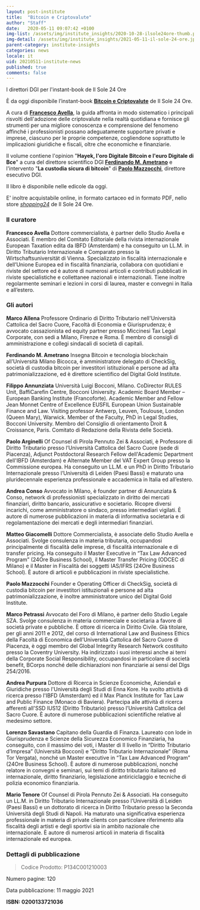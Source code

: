 ```yaml
---
layout: post-institute
title:  "Bitcoin e Criptovalute"
author: "Staff"
date:   2020-05-11 09:07:42 +0100
img-list: /assets/img/institute_insights/2020-10-28-ilsole24ore-thumb.png
img-detail: /assets/img/institute_insights/2021-05-11-il-sole-24-ore.jpg
parent-category: institute-insights
categories: news
locale: it
uid: 20210511-institute-news
published: true
comments: false
---
```

I direttori DGI per l'instant-book de Il Sole 24 Ore

È da oggi disponibile l’instant-book [**Bitcoin e Criptovalute**](https://www.shopping24.ilsole24ore.com/sh4/collateral/products/libri-r.jsp?productId=prod2650197) de Il Sole 24 Ore.

A cura di [**Francesco Avella**](https://www.linkedin.com/in/francesco-avella-84b1a111/), la guida affronta in modo sistematico i principali risvolti dell'adozione delle criptovalute nella realtà quotidiana e fornisce gli strumenti per una migliore conoscenza e comprensione del fenomeno affinché i professionisti possano adeguatamente supportare privati e imprese, ciascuno per le proprie competenze, cogliendone soprattutto le implicazioni giuridiche e fiscali, oltre che economiche e finanziarie.

Il volume contiene l'opinion "**Hayek, l'oro Digitale Bitcoin e l'euro Digitale di Bce**" a cura del direttore scientifico DGI [**Ferdinando M. Ametrano**](http://ametrano.net/) e l'intervento "**La custodia sicura di bitcoin**" di [**Paolo Mazzocchi**](https://www.linkedin.com/in/paolomazzocchi/), direttore esecutivo DGI.

Il libro è disponibile nelle edicole da oggi.

E' inoltre acquistabile online, in formato cartaceo ed in formato PDF, nello store [*shopping24*](https://www.shopping24.ilsole24ore.com/sh4/collateral/products/libri-r.jsp?productId=prod2650197) de Il Sole 24 Ore.

### Il curatore

**Francesco Avella**
Dottore commercialista, è partner dello Studio Avella e Associati. È membro del Comitato Editoriale della rivista internazionale
European Taxation edita da IBFD (Amsterdam) e ha conseguito un LL.M. in Diritto Tributario Internazionale e Comparato presso la Wirtschaftsuniversität di Vienna. Specializzato in fiscalità internazionale e dell’Unione Europea ed in fiscalità finanziaria, collabora con quotidiani e riviste del settore ed è autore di numerosi articoli e contributi pubblicati in riviste specialistiche e collettanee nazionali e internazionali. Tiene inoltre regolarmente seminari e lezioni in corsi di laurea, master e convegni in Italia e all’estero.

### Gli autori

**Marco Allena**
Professore Ordinario di Diritto Tributario nell'Università Cattolica del Sacro Cuore, Facoltà di Economia e Giurisprudenza; è avvocato cassazionista ed equity partner presso Miccinesi Tax Legal Corporate, con sedi a Milano, Firenze e Roma. È membro di consigli di amministrazione e collegi sindacali di società di capitali.

**Ferdinando M. Ametrano**
Insegna Bitcoin e tecnologia blockchain all’Università Milano Bicocca,
è amministratore delegato di CheckSig, società di custodia bitcoin per investitori istituzionali e persone ad alta patrimonializzazione, ed è direttore scientifico del Digital Gold Institute.

**Filippo Annunziata**
Università Luigi Bocconi, Milano. CoDirector RULES Unit, BaffiCarefin Centre, Bocconi University. Academic Board Member
– European Banking Institute (Francoforte). Academic Member and Fellow Jean Monnet Centre of Excellence EUSFIL European
Union Sustainable Finance and Law. Visiting professor Antwerp, Leuven, Toulouse, London (Queen Mary), Warwick. Member of the Faculty, PhD in Legal Studies, Bocconi University. Membro del Consiglio di orientamento Droit & Croissance, Paris. Comitato di Redazione della Rivista delle Società.

**Paolo Arginelli**
Of Counsel di Pirola Pennuto Zei & Associati, è Professore di Diritto Tributario presso l’Università Cattolica del Sacro Cuore (sede
di Piacenza), Adjunct Postdoctoral Research Fellow dell'Academic Department dell'IBFD (Amsterdam) e Alternate Member del VAT Expert Group presso la Commissione europea. Ha conseguito un LL.M. e un PhD in Diritto Tributario Internazionale presso l’Università di Leiden (Paesi Bassi) e maturato una pluridecennale esperienza professionale e accademica in Italia ed all’estero.

**Andrea Conso**
Avvocato in Milano, è founder partner di Annunziata & Conso, network di professionisti specializzato in diritto dei mercati finanziari, diritto bancario, assicurativo e societario. Ricopre diversi incarichi, come amministratore o sindaco, presso intermediari vigilati. È autore di numerose pubblicazioni in materia di informativa societaria e di regolamentazione dei mercati e degli intermediari finanziari.

**Matteo Giacomelli**
Dottore Commercialista, è associate dello Studio Avella e Associati. Svolge consulenza in materia tributaria, occupandosi
principalmente di fiscalità delle imprese, di fiscalità internazionale e di transfer pricing. Ha conseguito il Master Executive in “Tax Law Advanced Program” (24Ore Business School), il Master Transfer Pricing (ODCEC di Milano) e il Master in Fiscalità dei soggetti IAS/IFRS (24Ore Business School). È autore di articoli e pubblicazioni in riviste specialistiche.

**Paolo Mazzocchi**
Founder e Operating Officer di CheckSig, società di custodia bitcoin per investitori istituzionali e persone ad alta patrimonializzazione, è inoltre amministratore unico del Digital Gold Institute.

**Marco Petrassi**
Avvocato del Foro di Milano, è partner dello Studio Legale SZA. Svolge consulenza in materia commerciale e societaria a favore
di società private e pubbliche. È ottore di ricerca in Diritto Civile. Già titolare, per gli anni 2011 e 2012, del corso di International Law and Business Ethics della Facoltà di Economica dell’Università Cattolica del Sacro Cuore di Piacenza, è oggi membro del Global Integrity Research Network costituito presso la Coventry University. Ha indirizzato i suoi interessi anche ai temi della Corporate Social Responsibility, occupandosi in particolare di società benefit, BCorps nonché delle dichiarazioni non finanziarie ai sensi del Dlgs 254/2016.

**Andrea Purpura**
Dottore di Ricerca in Scienze Economiche, Aziendali e Giuridiche presso l'Università degli Studi di Enna Kore. Ha svolto attività
di ricerca presso l'IBFD (Amsterdam) ed il Max Planck Institute for Tax Law and Public Finance (Monaco di Baviera). Partecipa alle attività di ricerca afferenti all'SSD IUS12 (Diritto Tributario) presso l’Università Cattolica del Sacro Cuore. È autore di numerose pubblicazioni scientifiche relative al medesimo settore.

**Lorenzo Savastano**
Capitano della Guardia di Finanza. Laureato con lode in Giurisprudenza e Scienze della Sicurezza Economico Finanziaria,
ha conseguito, con il massimo dei voti, i Master di II livello in “Diritto Tributario d’Impresa” (Università Bocconi) e “Diritto Tributario Internazionale” (Roma Tor Vergata), nonché un Master executive in “Tax Law Advanced Program” (24Ore Business School). È autore di numerose pubblicazioni, nonché relatore in convegni e seminari, sui temi di diritto tributario italiano ed internazionale, diritto finanziario, legislazione antiriciclaggio e tecniche di polizia economico finanziaria.

**Mario Tenore**
Of Counsel di Pirola Pennuto Zei & Associati. Ha conseguito un LL.M. in Diritto Tributario Internazionale presso l’Università di
Leiden (Paesi Bassi) e un dottorato di ricerca in Diritto Tributario presso la Seconda Università degli Studi di Napoli. Ha maturato una significativa esperienza professionale in materia di private clients con particolare riferimento alla fiscalità degli artisti e degli sportivi sia in ambito nazionale che internazionale. È autore di numerosi articoli in materia di fiscalità internazionale ed europea.

### Dettagli di pubblicazione

>Codice Prodotto: P134C001210003
>
Numero pagine: 120
>
Data pubblicazione: 11 maggio 2021
>
**ISBN: 0200133721036**